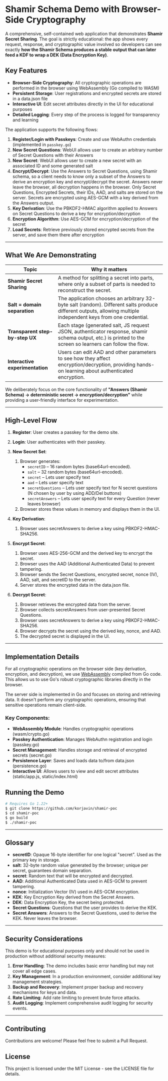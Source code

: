 # Shamir Schema Demo with Browser-Side Cryptography

A comprehensive, self-contained web application that demonstrates **Shamir Secret Sharing**. The goal is strictly educational: the app shows every request, response, and cryptographic value involved so developers can see exactly **how the Shamir Schema produces a stable output that can later feed a KDF to wrap a DEK (Data Encryption Key)**.

## Key Features

- **Browser-Side Cryptography**: All cryptographic operations are performed in the browser using WebAssembly (Go compiled to WASM)
- **Persistent Storage**: User registrations and encrypted secrets are stored in a data.json file
- **Interactive UI**: Edit secret attributes directly in the UI for educational purposes
- **Detailed Logging**: Every step of the process is logged for transparency and learning

The application supports the following flows:

1. **Register/Login with Passkeys**: Create and use WebAuthn credentials (implemented in `passkey.go`)
2. **New Secret Questions**: WebUI allows user to create an arbitrary number of Secret Questions with their Answers
3. **New Secret**: WebUI allows user to create a new secret with an associated ID and some generated salt
4. **Encrypt/Decrypt**: Use the Answers to Secret Questions, using Shamir schema, so a client needs to know only a subset of the Answers to derive an encryption key and encrypt/decrypt the secret. Answers never leave the browser, all decryption happens in the browser. Only Secret Questions, Encrypted Secrets, their IDs, AAD, and salts are stored on the server. Secrets are encrypted using AES-GCM with a key derived from the Answers output.
5. **Key Derivation**: Use the PBKDF2-HMAC algorithm applied to Answers on Secret Questions to derive a key for encryption/decryption
6. **Encryption Algorithm**: Use AES-GCM for encryption/decryption of the secret
7. **Load Secrets**: Retrieve previously stored encrypted secrets from the server, and save them there after encryption

---

## What We Are Demonstrating

| Topic | Why it matters |
|-------|----------------|
| **Shamir Secret Sharing** | A method for splitting a secret into parts, where only a subset of parts is needed to reconstruct the secret. |
| **Salt = domain separation** | The application chooses an arbitrary 32-byte salt (random). Different salts produce different outputs, allowing multiple independent keys from one credential. |
| **Transparent step-by-step UX** | Each stage (generated salt, JS request JSON, authenticator response, shamir schema output, etc.) is printed to the screen so learners can follow the flow. |
| **Interactive experimentation** | Users can edit AAD and other parameters to see how they affect encryption/decryption, providing hands-on learning about authenticated encryption. |

We deliberately focus on the core functionality of **"Answers (Shamir Schema) → deterministic secret → encryption/decryption"** while providing a user-friendly interface for experimentation.

---

## High-Level Flow

1. **Register**: User creates a passkey for the demo site.
2. **Login**: User authenticates with their passkey.
3. **New Secret Set**:
   1. Browser generates:
      * `secretID` – 16 random bytes (base64url-encoded).
      * `salt` – 32 random bytes (base64url-encoded).
      * `secret` – Lets user specify text
      * `aad` – Lets user specify text
      * `secretQuestions` – Lets user specify text for N secret questions (N chosen by user by using ADD/Del buttons)
      * `secretAnswers` – Lets user specify text for every Question (never leaves browser)
   2. Browser stores these values in memory and displays them in the UI.

4. **Key Derivation**:
   1. Browser uses secretAnswers to derive a key using PBKDF2-HMAC-SHA256.

5. **Encrypt Secret**:
   1. Browser uses AES-256-GCM and the derived key to encrypt the secret.
   2. Browser uses the AAD (Additional Authenticated Data) to prevent tampering.
   3. Browser sends the Secret Questions, encrypted secret, nonce (IV), AAD, salt, and secretID to the server.
   4. Server stores the encrypted data in the data.json file.
6. **Decrypt Secret**:
   1. Browser retrieves the encrypted data from the server.
   2. Browser collects secretAnswers from user-presented Secret Questions.
   3. Browser uses secretAnswers to derive a key using PBKDF2-HMAC-SHA256.
   4. Browser decrypts the secret using the derived key, nonce, and AAD.
   5. The decrypted secret is displayed in the UI.

---

## Implementation Details

For all cryptographic operations on the browser side (key derivation, encryption, and decryption), we use [WebAssembly](https://webassembly.org/) compiled from Go code. This allows us to use Go's robust cryptographic libraries directly in the browser.

The server side is implemented in Go and focuses on storing and retrieving data. It doesn't perform any cryptographic operations, ensuring that sensitive operations remain client-side.

### Key Components:

- **WebAssembly Module**: Handles cryptographic operations (wasm/crypto.go)
- **Passkey Authentication**: Manages WebAuthn registration and login (passkey.go)
- **Secret Management**: Handles storage and retrieval of encrypted secrets (secret.go)
- **Persistence Layer**: Saves and loads data to/from data.json (persistence.go)
- **Interactive UI**: Allows users to view and edit secret attributes (static/app.js, static/index.html)

## Running the Demo

```bash
# Requires Go 1.22+
$ git clone https://github.com/korjavin/shamir-poc
$ cd shamir-poc
$ go build
$ ./shamir-poc

```



---

## Glossary

- **secretID**: Opaque 16-byte identifier for one logical "secret". Used as the primary key in storage.
- **salt**: 32-byte random value generated by the browser; unique per secret, guarantees domain separation.
- **secret**: Random text that will be encrypted and decrypted.
- **AAD**: Additional Authenticated Data used in AES-GCM to prevent tampering.
- **nonce**: Initialization Vector (IV) used in AES-GCM encryption.
- **KEK**: Key Encryption Key derived from the Secret Answers.
- **DEK**: Data Encryption Key, the secret being protected.
- **Secret Questions**: Questions that the user provides to derive the KEK.
- **Secret Answers**: Answers to the Secret Questions, used to derive the KEK. Never leaves the browser.

---

## Security Considerations

This demo is for educational purposes only and should not be used in production without additional security measures:

1. **Error Handling**: The demo includes basic error handling but may not cover all edge cases.
2. **Key Management**: In a production environment, consider additional key management strategies.
3. **Backup and Recovery**: Implement proper backup and recovery mechanisms for keys and data.
4. **Rate Limiting**: Add rate limiting to prevent brute force attacks.
5. **Audit Logging**: Implement comprehensive audit logging for security events.

---

## Contributing

Contributions are welcome! Please feel free to submit a Pull Request.

## License

This project is licensed under the MIT License - see the LICENSE file for details.
